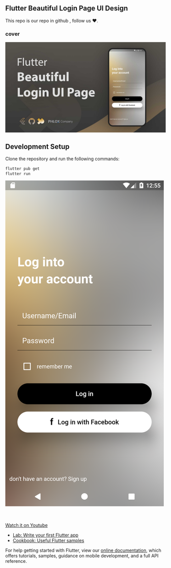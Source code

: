 ## Flutter Beautiful Login Page UI Design 

This repo is our repo in github , follow us ❤.

### cover


![Alt text](./assets/images/phloxcompany.jpg?raw=true "Optional Title") 


## Development Setup
Clone the repository and run the following commands:

```
flutter pub get
flutter run
```


![Alt text](./assets/images/ui_app.png?raw=true "Optional Title")


<br><br>
[Watch it on Youtube](https://youtube.com)


- [Lab: Write your first Flutter app](https://flutter.dev/docs/get-started/codelab)
- [Cookbook: Useful Flutter samples](https://flutter.dev/docs/cookbook)

For help getting started with Flutter, view our
[online documentation](https://flutter.dev/docs), which offers tutorials,
samples, guidance on mobile development, and a full API reference.
